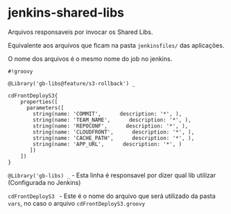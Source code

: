 # jenkins-shared-libs

Arquivos responsaveis por invocar os Shared Libs.

Equivalente aos arquivos que ficam na pasta `jenkinsfiles/` das aplicações.

O nome dos arquivos é o mesmo nome do job no jenkins.

```
#!groovy

@Library('gb-libs@feature/s3-rollback') _

cdFrontDeployS3{
    properties([
      parameters([
        string(name: 'COMMIT',      description: '*', ),
        string(name: 'TEAM_NAME',      description: '*', ),
        string(name: 'REPOCONF',      description: '*', ),
        string(name: 'CLOUDFRONT',      description: '*', ),
        string(name: 'CACHE_PATH',      description: '*', ),
        string(name: 'APP_URL',      description: '*', )
       ])
    ])
}
```

` @Library('gb-libs) _ ` - Esta linha é responsavel por dizer qual lib utilizar (Configurada no Jenkins)

`cdFrontDeployS3 `  - Este é o nome do arquivo que será utilizado da pasta `vars`, no caso o arquivo `cdFrontDeployS3.groovy`